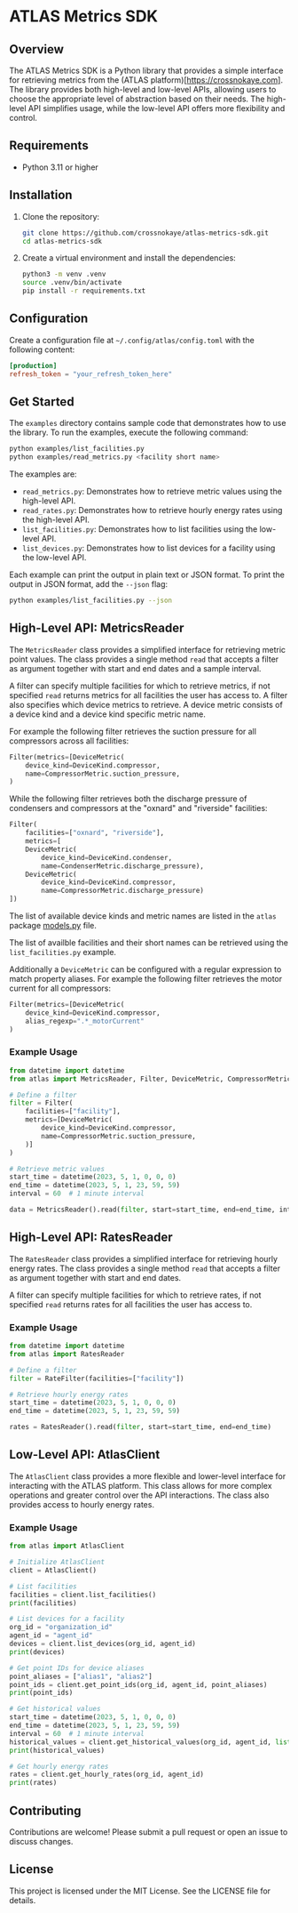 # ATLAS Metrics SDK

## Overview

The ATLAS Metrics SDK is a Python library that provides a simple interface for
retrieving metrics from the (ATLAS platform)[https://crossnokaye.com].  The
library provides both high-level and low-level APIs, allowing users to choose
the appropriate level of abstraction based on their needs. The high-level API
simplifies usage, while the low-level API offers more flexibility and control.

## Requirements

- Python 3.11 or higher

## Installation

1. Clone the repository:

    ```bash
    git clone https://github.com/crossnokaye/atlas-metrics-sdk.git
    cd atlas-metrics-sdk
    ```

2. Create a virtual environment and install the dependencies:

    ```bash
    python3 -m venv .venv
    source .venv/bin/activate
    pip install -r requirements.txt
    ```

## Configuration

Create a configuration file at `~/.config/atlas/config.toml` with the following
content:

```toml
[production]
refresh_token = "your_refresh_token_here"
```

## Get Started

The `examples` directory contains sample code that demonstrates how to use the
library. To run the examples, execute the following command:

```bash
python examples/list_facilities.py
python examples/read_metrics.py <facility short name>
```

The examples are:

- `read_metrics.py`: Demonstrates how to retrieve metric values using the high-level API.
- `read_rates.py`: Demonstrates how to retrieve hourly energy rates using the high-level API.
- `list_facilities.py`: Demonstrates how to list facilities using the low-level API.
- `list_devices.py`: Demonstrates how to list devices for a facility using the low-level API.

Each example can print the output in plain text or JSON format. To print the output in JSON format, add the `--json` flag:

```bash
python examples/list_facilities.py --json
```

## High-Level API: MetricsReader

The `MetricsReader` class provides a simplified interface for retrieving metric point values.
The class provides a single method `read` that accepts a filter as argument together with
start and end dates and a sample interval.

A filter can specify multiple facilities for which to retrieve metrics, if not specified
`read` returns metrics for all facilities the user has access to. A filter also specifies
which device metrics to retrieve. A device metric consists of a device kind and a device
kind specific metric name.

For example the following filter retrieves the suction pressure for all compressors across
all facilities:

```python
Filter(metrics=[DeviceMetric(
    device_kind=DeviceKind.compressor,
    name=CompressorMetric.suction_pressure,
)
```

While the following filter retrieves both the discharge pressure of condensers and
compressors at the "oxnard" and "riverside" facilities:

```python
Filter(
    facilities=["oxnard", "riverside"],
    metrics=[
    DeviceMetric(
        device_kind=DeviceKind.condenser,
        name=CondenserMetric.discharge_pressure),
    DeviceMetric(
        device_kind=DeviceKind.compressor,
        name=CompressorMetric.discharge_pressure)
])

```

The list of available device kinds and metric names are listed in the `atlas` package
[models.py](atlas/models.py) file.

The list of availble facilities and their short names can be retrieved using the 
`list_facilities.py` example.

Additionally a `DeviceMetric` can be configured with a regular expression to
match property aliases. For example the following filter retrieves the motor
current for all compressors:

```python 
Filter(metrics=[DeviceMetric(
    device_kind=DeviceKind.compressor,
    alias_regexp=".*_motorCurrent"
)
```

### Example Usage

```python
from datetime import datetime
from atlas import MetricsReader, Filter, DeviceMetric, CompressorMetric, DeviceKind

# Define a filter
filter = Filter(
    facilities=["facility"],
    metrics=[DeviceMetric(
        device_kind=DeviceKind.compressor,
        name=CompressorMetric.suction_pressure,
    )]
)

# Retrieve metric values
start_time = datetime(2023, 5, 1, 0, 0, 0)
end_time = datetime(2023, 5, 1, 23, 59, 59)
interval = 60  # 1 minute interval

data = MetricsReader().read(filter, start=start_time, end=end_time, interval=interval)
```

## High-Level API: RatesReader

The `RatesReader` class provides a simplified interface for retrieving hourly energy rates.
The class provides a single method `read` that accepts a filter as argument together with
start and end dates.

A filter can specify multiple facilities for which to retrieve rates, if not specified
`read` returns rates for all facilities the user has access to.

### Example Usage

```python
from datetime import datetime
from atlas import RatesReader

# Define a filter
filter = RateFilter(facilities=["facility"])

# Retrieve hourly energy rates
start_time = datetime(2023, 5, 1, 0, 0, 0)
end_time = datetime(2023, 5, 1, 23, 59, 59)

rates = RatesReader().read(filter, start=start_time, end=end_time)
```

## Low-Level API: AtlasClient

The `AtlasClient` class provides a more flexible and lower-level interface for
interacting with the ATLAS platform. This class allows for more complex
operations and greater control over the API interactions. The class also
provides access to hourly energy rates.

### Example Usage

```Python
from atlas import AtlasClient

# Initialize AtlasClient
client = AtlasClient()

# List facilities
facilities = client.list_facilities()
print(facilities)

# List devices for a facility
org_id = "organization_id"
agent_id = "agent_id"
devices = client.list_devices(org_id, agent_id)
print(devices)

# Get point IDs for device aliases
point_aliases = ["alias1", "alias2"]
point_ids = client.get_point_ids(org_id, agent_id, point_aliases)
print(point_ids)

# Get historical values
start_time = datetime(2023, 5, 1, 0, 0, 0)
end_time = datetime(2023, 5, 1, 23, 59, 59)
interval = 60  # 1 minute interval
historical_values = client.get_historical_values(org_id, agent_id, list(point_ids.values()), start=start_time, end=end_time, interval=interval)
print(historical_values)

# Get hourly energy rates
rates = client.get_hourly_rates(org_id, agent_id)
print(rates)
```

## Contributing

Contributions are welcome! Please submit a pull request or open an issue to discuss changes.

## License

This project is licensed under the MIT License. See the LICENSE file for details.
